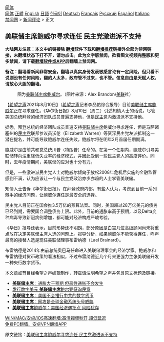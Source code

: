  <!-- 面包屑导航 --> <div class="breadcrumb"><!-- GTranslate: https://gtranslate.io/ -->  <div class="switcher notranslate">  <div class="selected">  <a href="#" onclick="return false;"> 简体</a>  </div>  <div class="option">  <a href="https://www.bannedbook.org" onclick="doGTranslate('zh-CN|zh-CN');jQuery('div.switcher div.selected a').html(jQuery(this).html());return false;" title="简体中文" class="nturl selected"> 简体</a>  <a href="https://www.bannedbook.org/zh-tw/" onclick="doGTranslate('zh-CN|zh-TW');jQuery('div.switcher div.selected a').html(jQuery(this).html());return false;" title="繁體中文" class="nturl"> 正體</a>  <a href="https://www.bannedbook.org/en/" onclick="doGTranslate('zh-CN|en');jQuery('div.switcher div.selected a').html(jQuery(this).html());return false;" title="English" class="nturl"> English</a>  <a href="https://www.bannedbook.org/ja/" onclick="doGTranslate('zh-CN|ja');jQuery('div.switcher div.selected a').html(jQuery(this).html());return false;" title="日本語" class="nturl"> 日語</a>  <a href="https://www.bannedbook.org/ko/" onclick="doGTranslate('zh-CN|ko');jQuery('div.switcher div.selected a').html(jQuery(this).html());return false;" title="한국어" class="nturl"> 한국어</a>  <a href="https://www.bannedbook.org/de/" onclick="doGTranslate('zh-CN|de');jQuery('div.switcher div.selected a').html(jQuery(this).html());return false;" title="Deutsch" class="nturl"> Deutsch</a>  <a href="https://www.bannedbook.org/fr/" onclick="doGTranslate('zh-CN|fr');jQuery('div.switcher div.selected a').html(jQuery(this).html());return false;" title="Français" class="nturl"> Français</a>  <a href="https://www.bannedbook.org/ru/" onclick="doGTranslate('zh-CN|ru');jQuery('div.switcher div.selected a').html(jQuery(this).html());return false;" title="Русский" class="nturl"> Русский</a>  <a href="https://www.bannedbook.org/es/" onclick="doGTranslate('zh-CN|es');jQuery('div.switcher div.selected a').html(jQuery(this).html());return false;" title="Español" class="nturl"> Español</a>  <a href="https://www.bannedbook.org/it/" onclick="doGTranslate('zh-CN|it');jQuery('div.switcher div.selected a').html(jQuery(this).html());return false;" title="Italiano" class="nturl"> Italiano</a>  </div>  </div>      <div class='breadcrumb-sub'><!-- Breadcrumb NavXT 6.3.0 --> <a href="https://www.bannedbook.org/" class="home">禁闻网</a> &gt; <a href="https://www.bannedbook.org/bnews/comments/" class="category">新闻评论</a> &gt; 正文</div></div><h2>美联储主席鲍威尔寻求连任 民主党激进派不支持</h2> <p class="notice"><b>大陆网友注意：本文中的链接除 <a href="https://github.com/bannedbook/fanqiang" >翻墙</a>软件下载和<a href="https://github.com/killgcd/justmysocks/blob/master/README.md">翻墙推荐</a>链接外全部为禁网链接，未翻墙状态下打不开，请勿点击。此为文字版禁闻，欲看图文视频完整版和更多禁闻，请下载<a href="https://github.com/bannedbook/fanqiang">翻墙软件或APP</a>后翻墙上禁闻网。</p><p>备注：翻墙看新闻非常安全，翻墙以真实身份发表敏感言论有一定风险，但只看不说则没有任何风险，翻的人太多，政府管不过来，也不管。信息自由是天赋人权，请放心大胆的翻墙。</b></p>  <div class="entry"> <figure> <p><figcaption>图为<a href="https://www.bannedbook.org/bnews/tag/%e7%be%8e%e8%81%94%e5%82%a8/" class="st_tag internal_tag" rel="tag" title="标签 美联储 下的日志">美联储</a><a href="https://www.bannedbook.org/bnews/tag/%E4%B8%BB%E5%B8%AD/" class="st_tag internal_tag" rel="tag" title="标签 主席 下的日志">主席</a><a href="https://www.bannedbook.org/bnews/tag/%e9%b2%8d%e5%a8%81%e5%b0%94/" class="st_tag internal_tag" rel="tag" title="标签 鲍威尔 下的日志">鲍威尔</a>。（图片来源：Alex Brandon/<a href="https://www.bannedbook.org/bnews/tag/%E7%BE%8E%E8%81%94/" class="st_tag internal_tag" rel="tag" title="标签 美联 下的日志">美联</a>社）</figcaption></figure> <p>【<span class='wp_keywordlink_affiliate'><a href="https://www.soundofhope.org" title="希望之声" target="_blank">希望之声</a></span>2021年8月10日】（<a href="https://www.bannedbook.org/bnews/tag/%e5%b8%8c%e6%9c%9b%e4%b9%8b%e5%a3%b0/" class="st_tag internal_tag" rel="tag" title="标签 希望之声 下的日志">希望之声</a>记者李品佑综合报导）目前<a href="https://www.bannedbook.org/bnews/tag/%E7%BE%8E%E8%81%94%E5%82%A8%E4%B8%BB%E5%B8%AD%E9%B2%8D%E5%A8%81%E5%B0%94/" class="st_tag internal_tag" rel="tag" title="标签 美联储主席鲍威尔 下的日志">美联储主席鲍威尔</a>正在寻求连任。《华尔街日报》8月10日（周二）引述知情人士的话说，尽管美国总统拜登的经济团队成员普遍支持他，但是<a href="https://www.bannedbook.org/bnews/tag/%e6%b0%91%e4%b8%bb/" class="st_tag internal_tag" rel="tag" title="标签 民主 下的日志">民主</a>党内激进派不支持他。</p> <p>据悉，拜登总统的经济团队成员普遍支持<a href="https://www.bannedbook.org/bnews/tag/%e7%be%8e%e8%81%94%e5%82%a8%e4%b8%bb%e5%b8%ad/" class="st_tag internal_tag" rel="tag" title="标签 美联储主席 下的日志">美联储主席</a>鲍威尔寻求连任，但是马萨诸塞州的<a href="https://www.bannedbook.org/bnews/tag/%e6%b0%91%e4%b8%bb%e5%85%9a/" class="st_tag internal_tag" rel="tag" title="标签 民主党 下的日志">民主党</a>联邦参议员沃伦（Elizabeth Warren）等资深民主党左派抵制这一潜在提名，并可能导致鲍威尔连任失败。鲍威尔将在明年2月首届任期期满。</p>  <p>鲍威尔是由前共和党总统川普（特朗普）任命的。在第一个任期内，鲍威尔引导美联储转向注重降低失业率的经济模式，并因此受到一些民主党人的高度评价。同时，去年疫情期间，美联储的应对也十分有力。</p> <p>但是，一些激进派民主党人士对鲍威尔倾向于放松2008年危机后实施的金融监管感到不满，认为应该让一个与民主党政治亦步亦趋的人士掌管美联储。</p>  <p>知情人士告诉《华尔街日报》，在拜登政府内部，有些人认为，考虑到目前一系列棘手的经济问题，让鲍威尔连任是最安全的选择。</p> <p>民主党人目前正在国会推3.5万亿的预算法案。同时，美国超过28万亿美元的债务已经到期，需要国会调整债务上限。此外，目前的通胀率高于预期，以及Delta变种病毒导致新冠病例增加，都可能对经济构成严峻考验。</p>  <p>《华日》报导还表示，目前形势还不明朗，部分原因是白宫几位高级顾问尚未将重点放在决定美联储主席人选的问题上。报导分析，如果鲍威尔不能获得连任，呼声最高的接替人选是现任美联储理事布雷纳德（Lael Brainard）。</p> <p>布雷纳德是2014年由前总统奥巴马任命进入美联储理事会的经济学家。鲍威尔和布雷纳德对货币政策的看法相似，不过布雷纳德近几个月来更强力主张美联储开发一种央行数字货币。</p>  <p>本文章或节目经希望之声编辑制作，转载请注明希望之声并包含原文标题及链接。 </p> <ul class='op-related-articles' title='相关阅读'> <li><a href='https://www.bannedbook.org/bnews/comments/20210623/1572923.html' target='_blank'><b>美联储主席</b>：通胀大于预期 但恶性通胀不会发生</a></li> <li><a href='https://www.bannedbook.org/bnews/cnnews/20210523/1551968.html' target='_blank'>发行数字美元 <b>美联储主席</b>鲍尔要征询民意</a></li> <li><a href='https://www.bannedbook.org/bnews/comments/20210430/1536428.html' target='_blank'><b>美联储主席</b>：美国不会推行中共的数字货币</a></li> <li><a href='https://www.bannedbook.org/bnews/bannedvideo/20210415/1526374.html' target='_blank'><b>美联储主席</b>：网攻是全球金融系统头号威胁</a></li> <li><a href='https://www.bannedbook.org/bnews/cnnews/20210412/1524454.html' target='_blank'><b>美联储主席</b>鲍威尔：美国经济遇拐点 风险犹存</a></li> </ul> <p class="texttj"> <a href="https://github.com/bannedbook/fanqiang/wiki/V2ray%E6%9C%BA%E5%9C%BA" target="_blank">WIN/MAC/安卓/iOS高速翻墙:高清视频秒开,超低延迟</a><br/> <a href="https://github.com/bannedbook/fanqiang/wiki/%E7%A6%81%E9%97%BB%E7%BD%91%E5%AE%89%E5%8D%93%E7%BF%BB%E5%A2%99%E6%96%B0%E9%97%BBAPP" target="_blank">免费PC翻墙、安卓VPN翻墙APP</a></p><p>原文链接：<a class="src_link"  href="https://www.soundofhope.org/post/534287" target="_blank">美联储主席鲍威尔寻求连任 民主党激进派不支持</a></p><a name='sharetosocial'></a>  <div style="margin-bottom:5px;padding-bottom:5px;clear:both"> <div id="archive-pix-1" class="banner-ads"> <!-- AuctionX Display platform tag START --> <div id="26318x728x90x621x_ADSLOT2" clicktrack="%%CLICK_URL_ESC%%"></div> <!-- AuctionX Display platform tag END --> </div> <div id="archive-pix-2" class="banner-ads"> <!-- AuctionX Display platform tag START --> <div id="26315x300x250x621x_ADSLOT2" clicktrack="%%CLICK_URL_ESC%%"></div> <!-- AuctionX Display platform tag END --> </div> </div>  <div id="archive-pix-1" class="banner-ads"> <!-- AuctionX Display platform tag START --> <div id="26318x728x90x621x_ADSLOT3" clicktrack="%%CLICK_URL_ESC%%"></div> <!-- AuctionX Display platform tag END --> </div> </div><!--END ENTRY--> 